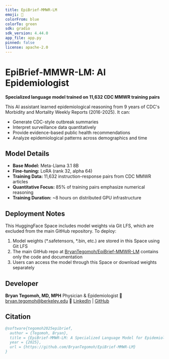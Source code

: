 ```yaml
---
title: EpiBrief-MMWR-LM
emoji: 🦠
colorFrom: blue
colorTo: green
sdk: gradio
sdk_version: 4.44.0
app_file: app.py
pinned: false
license: apache-2.0
---
```


# EpiBrief-MMWR-LM: AI Epidemiologist

**Specialized language model trained on 11,632 CDC MMWR training pairs**

This AI assistant learned epidemiological reasoning from 9 years of CDC's Morbidity and Mortality Weekly Reports (2016-2025). It can:

- Generate CDC-style outbreak summaries
- Interpret surveillance data quantitatively
- Provide evidence-based public health recommendations
- Analyze epidemiological patterns across demographics and time

## Model Details

- **Base Model:** Meta-Llama 3.1 8B
- **Fine-tuning:** LoRA (rank 32, alpha 64)
- **Training Data:** 11,632 instruction-response pairs from CDC MMWR articles
- **Quantitative Focus:** 85% of training pairs emphasize numerical reasoning
- **Training Duration:** ~8 hours on distributed GPU infrastructure

## Deployment Notes

This HuggingFace Space includes model weights via Git LFS, which are excluded from the main GitHub repository. To deploy:

1. Model weights (*.safetensors, *.bin, etc.) are stored in this Space using Git LFS
2. The main GitHub repo at [BryanTegomoh/EpiBrief-MMWR-LM](https://github.com/BryanTegomoh/EpiBrief-MMWR-LM) contains only the code and documentation
3. Users can access the model through this Space or download weights separately

## Developer

**Bryan Tegomoh, MD, MPH**
Physician & Epidemiologist
📧 bryan.tegomoh@berkeley.edu
🔗 [LinkedIn](http://www.BryanTegomoh.com) | [GitHub](https://github.com/BryanTegomoh/EpiBrief-MMWR-LM)

## Citation

```bibtex
@software{tegomoh2025epibrief,
  author = {Tegomoh, Bryan},
  title = {EpiBrief-MMWR-LM: A Specialized Language Model for Epidemiological Reasoning},
  year = {2025},
  url = {https://github.com/BryanTegomoh/EpiBrief-MMWR-LM}
}
```

